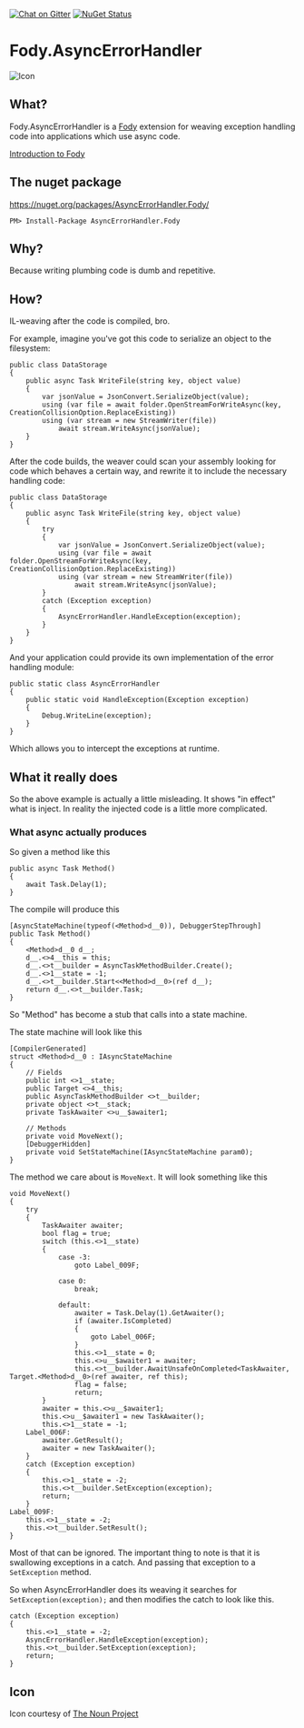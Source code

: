 [![Chat on Gitter](https://img.shields.io/gitter/room/fody/fody.svg?style=flat)](https://gitter.im/Fody)
[![NuGet Status](http://img.shields.io/nuget/v/AsyncErrorHandler.Fody.svg?style=flat)](https://www.nuget.org/packages/AsyncErrorHandler.Fody/)


Fody.AsyncErrorHandler
==================

![Icon](https://raw.github.com/Fody/AsyncErrorHandler/master/Icons/package_icon.png)


## What?

Fody.AsyncErrorHandler is a [Fody](https://github.com/Fody/Fody) extension for weaving exception handling code into applications which use async code.

[Introduction to Fody](https://github.com/Fody/Fody/wiki/SampleUsage)


## The nuget package

https://nuget.org/packages/AsyncErrorHandler.Fody/

    PM> Install-Package AsyncErrorHandler.Fody

## Why?

Because writing plumbing code is dumb and repetitive.

## How?

IL-weaving after the code is compiled, bro.

For example, imagine you've got this code to serialize an object to the filesystem:

    public class DataStorage
    {
        public async Task WriteFile(string key, object value)
        {
            var jsonValue = JsonConvert.SerializeObject(value);
            using (var file = await folder.OpenStreamForWriteAsync(key, CreationCollisionOption.ReplaceExisting))
            using (var stream = new StreamWriter(file))
                await stream.WriteAsync(jsonValue);
        }
    }

After the code builds, the weaver could scan your assembly looking for code which behaves a certain way, and rewrite it to include the necessary handling code:

    public class DataStorage
    {
        public async Task WriteFile(string key, object value)
        {
            try 
            {
                var jsonValue = JsonConvert.SerializeObject(value);
                using (var file = await folder.OpenStreamForWriteAsync(key, CreationCollisionOption.ReplaceExisting))
                using (var stream = new StreamWriter(file))
                    await stream.WriteAsync(jsonValue);
            }
            catch (Exception exception)
            {
                AsyncErrorHandler.HandleException(exception);
            } 
        }
    }

And your application could provide its own implementation of the error handling module:


    public static class AsyncErrorHandler
    {
        public static void HandleException(Exception exception)
        {
            Debug.WriteLine(exception);
        }
    }

Which allows you to intercept the exceptions at runtime.

## What it really does

So the above example is actually a little misleading. It shows "in effect" what is inject. In reality the injected code is a little more complicated.

### What async actually produces

So given a method like this

    public async Task Method()
    {
        await Task.Delay(1);
    }
    
The compile will produce this 

    [AsyncStateMachine(typeof(<Method>d__0)), DebuggerStepThrough]
    public Task Method()
    {
        <Method>d__0 d__;
        d__.<>4__this = this;
        d__.<>t__builder = AsyncTaskMethodBuilder.Create();
        d__.<>1__state = -1;
        d__.<>t__builder.Start<<Method>d__0>(ref d__);
        return d__.<>t__builder.Task;
    }

So "Method" has become a stub that calls into a state machine.

The state machine will look like this

    [CompilerGenerated]
    struct <Method>d__0 : IAsyncStateMachine
    {
        // Fields
        public int <>1__state;
        public Target <>4__this;
        public AsyncTaskMethodBuilder <>t__builder;
        private object <>t__stack;
        private TaskAwaiter <>u__$awaiter1;

        // Methods
        private void MoveNext();
        [DebuggerHidden]
        private void SetStateMachine(IAsyncStateMachine param0);
    }


The method we care about is `MoveNext`. It will look something like this

	void MoveNext()
	{
	    try
	    {
	        TaskAwaiter awaiter;
	        bool flag = true;
	        switch (this.<>1__state)
	        {
	            case -3:
	                goto Label_009F;
	
	            case 0:
	                break;
	
	            default:
	                awaiter = Task.Delay(1).GetAwaiter();
	                if (awaiter.IsCompleted)
	                {
	                    goto Label_006F;
	                }
	                this.<>1__state = 0;
	                this.<>u__$awaiter1 = awaiter;
	                this.<>t__builder.AwaitUnsafeOnCompleted<TaskAwaiter, Target.<Method>d__0>(ref awaiter, ref this);
	                flag = false;
	                return;
	        }
	        awaiter = this.<>u__$awaiter1;
	        this.<>u__$awaiter1 = new TaskAwaiter();
	        this.<>1__state = -1;
	    Label_006F:
	        awaiter.GetResult();
	        awaiter = new TaskAwaiter();
	    }
	    catch (Exception exception)
	    {
	        this.<>1__state = -2;
	        this.<>t__builder.SetException(exception);
	        return;
	    }
	Label_009F:
	    this.<>1__state = -2;
	    this.<>t__builder.SetResult();
	}


Most of that can be ignored. The important thing to note is that it is swallowing exceptions in a catch. And passing that exception to a `SetException` method.

So when AsyncErrorHandler does its weaving it searches for `SetException(exception);` and then modifies the catch to look like this.

    catch (Exception exception)
    {
        this.<>1__state = -2;
        AsyncErrorHandler.HandleException(exception);
        this.<>t__builder.SetException(exception);
        return;
    }
    
        
## Icon

Icon courtesy of [The Noun Project](http://thenounproject.com)
